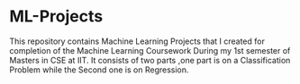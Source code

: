 # ML-Projects
This repository contains Machine Learning Projects that I created for completion of the Machine Learning Coursework During my 1st semester of Masters in CSE at IIT. It consists of two parts ,one part is on a Classification Problem while the Second one is on Regression.
